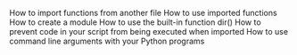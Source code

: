 How to import functions from another file
How to use imported functions
How to create a module
How to use the built-in function dir()
	How to prevent code in your script from being executed when imported
	How to use command line arguments with your Python programs

